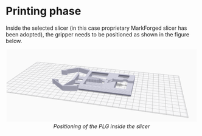 # Printing phase

Inside the selected slicer (in this case proprietary MarkForged slicer has been adopted), the gripper needs to be positioned as shown in the figure below.

<p align="center">
  <img alt="slicer" src="/media/push-latch_slicer.PNG" width="500">
  <br>
    <em>Positioning of the PLG inside the slicer</em>
</p>




